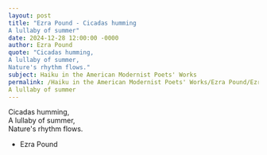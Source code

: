 ```yaml
---
layout: post
title: "Ezra Pound - Cicadas humming  
A lullaby of summer"
date: 2024-12-28 12:00:00 -0000
author: Ezra Pound
quote: "Cicadas humming,  
A lullaby of summer,  
Nature's rhythm flows."
subject: Haiku in the American Modernist Poets' Works
permalink: /Haiku in the American Modernist Poets' Works/Ezra Pound/Ezra Pound - Cicadas humming  
A lullaby of summer
---
```


Cicadas humming,  
A lullaby of summer,  
Nature's rhythm flows.

- Ezra Pound
